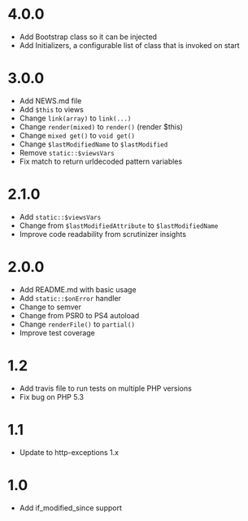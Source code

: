 
# 4.0.0

- Add Bootstrap class so it can be injected
- Add Initializers, a configurable list of class that is invoked on start

# 3.0.0

- Add NEWS.md file
- Add `$this` to views
- Change `link(array)` to `link(...)`
- Change `render(mixed)` to `render()` (render $this)
- Change `mixed get()` to `void get()`
- Change `$lastModifiedName` to `$lastModified`
- Remove `static::$viewsVars`
- Fix match to return urldecoded pattern variables

# 2.1.0

- Add `static::$viewsVars`
- Change from `$lastModifiedAttribute` to `$lastModifiedName`
- Improve code readability from scrutinizer insights 

# 2.0.0

- Add README.md with basic usage
- Add `static::$onError` handler
- Change to semver
- Change from PSR0 to PS4 autoload
- Change `renderFile()` to `partial()`
- Improve test coverage

# 1.2

- Add travis file to run tests on multiple PHP versions
- Fix bug on PHP 5.3

# 1.1

- Update to http-exceptions 1.x

# 1.0

- Add if_modified_since support
